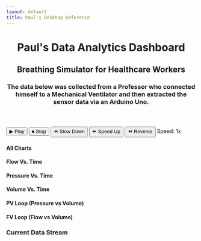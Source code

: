 ```yaml
---
layout: default
title: Paul's Desktop Reference
---
```


<link rel="stylesheet" href="/info/_css/dashboard.css">

<div class="dashboard-container">
  <header class="dashboard-header">
    <h1>Paul's Data Analytics Dashboard</h1>
    <h2>Breathing Simulator for Healthcare Workers</h2>
    <h3>The data below was collected from a Professor who connected himself to a Mechanical Ventilator and then extracted the sensor data via an Arduino Uno.</h3>
  </header>

  <div class="dashboard-controls">
    <div class="control-panel">
      <button id="playBtn">▶ Play</button>
      <button id="stopBtn">⏹ Stop</button>
      <button id="slowBtn">⏪ Slow Down</button>
      <button id="fastBtn">⏩ Speed Up</button>
      <button id="reverseBtn">⏪ Reverse</button>
      <span class="speed-indicator">Speed: <span id="speedDisplay">1x</span></span>
    </div>
  </div>

  <div class="dashboard-content">
    <div class="chart-container"><h4 class="chart-title">All Charts</h4><canvas id="timeSeriesChart"></canvas></div>
    <div class="chart-container"><h4 class="chart-title">Flow Vs. Time</h4><canvas id="timeSeriesChartFlow"></canvas></div>
    <div class="chart-container"><h4 class="chart-title">Pressure Vs. Time</h4><canvas id="timeSeriesChartPressure"></canvas></div>
    <div class="chart-container"><h4 class="chart-title">Volume Vs. Time</h4><canvas id="timeSeriesChartVolume"></canvas></div>
    <div class="chart-container loop-chart-container"><h4 class="chart-title">PV Loop (Pressure vs Volume)</h4><canvas id="PVLoop"></canvas></div>
    <div class="chart-container loop-chart-container"><h4 class="chart-title">FV Loop (Flow vs Volume)</h4><canvas id="FVLoop"></canvas></div>
    <div class="data-table-container"><h3>Current Data Stream</h3><table id="dataTable">
        <thead><tr id="tableHeader"></tr></thead><tbody id="tableBody"></tbody></table>
    </div>
  </div>
  </div>

<script src="https://cdn.jsdelivr.net/npm/xlsx@0.18.5/dist/xlsx.full.min.js"></script>
<script src="https://cdn.jsdelivr.net/npm/chart.js@3.7.1/dist/chart.min.js"></script>
<script src="https://cdn.jsdelivr.net/npm/chartjs-adapter-date-fns@2.0.0/dist/chartjs-adapter-date-fns.min.js"></script>
<script src="/info/js/dashboard.js"></script>
